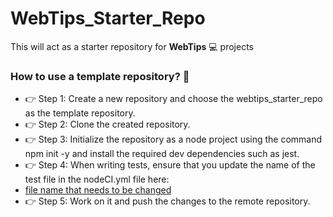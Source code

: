 # WebTips_Starter_Repo
This will act as a starter repository for **WebTips** 💻 projects

### How to use a template repository? 🏁
- 👉 Step 1: Create a new repository and choose the webtips_starter_repo as the template repository.
- 👉 Step 2: Clone the created repository.
- 👉 Step 3: Initialize the repository as a node project using the command npm init -y and install the required dev dependencies such as jest.
- 👉 Step 4: When writing tests, ensure that you update the name of the test file in the nodeCI.yml file here:
- [file name that needs to be changed](https://github.com/solitontech/WebTips_Starter_Repo/blob/main/assets/workflowSpecification/nodeCI.PNG)
- 👉 Step 5: Work on it and push the changes to the remote repository. 


